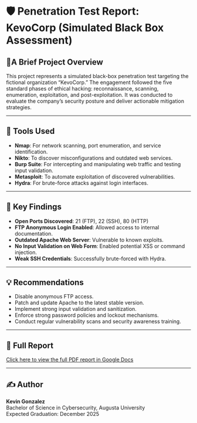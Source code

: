 # 🛡️ Penetration Test Report: KevoCorp (Simulated Black Box Assessment)

## 🧠A Brief Project Overview

This project represents a simulated black-box penetration test targeting the fictional organization “KevoCorp.” The engagement followed the five standard phases of ethical hacking: reconnaissance, scanning, enumeration, exploitation, and post-exploitation. It was conducted to evaluate the company’s security posture and deliver actionable mitigation strategies.

---

## 🔧 Tools Used

- **Nmap**: For network scanning, port enumeration, and service identification.
- **Nikto**: To discover misconfigurations and outdated web services.
- **Burp Suite**: For intercepting and manipulating web traffic and testing input validation.
- **Metasploit**: To automate exploitation of discovered vulnerabilities.
- **Hydra**: For brute-force attacks against login interfaces.

---

## 🔎 Key Findings

- **Open Ports Discovered**: 21 (FTP), 22 (SSH), 80 (HTTP)
- **FTP Anonymous Login Enabled**: Allowed access to internal documentation.
- **Outdated Apache Web Server**: Vulnerable to known exploits.
- **No Input Validation on Web Form**: Enabled potential XSS or command injection.
- **Weak SSH Credentials**: Successfully brute-forced with Hydra.

---

## 💡 Recommendations

- Disable anonymous FTP access.
- Patch and update Apache to the latest stable version.
- Implement strong input validation and sanitization.
- Enforce strong password policies and lockout mechanisms.
- Conduct regular vulnerability scans and security awareness training.

---

## 📄 Full Report

[Click here to view the full PDF report in Google Docs](https://docs.google.com/document/d/1oPtdPgLX7t0ZilJpxZvbXmD-jCJgctxd2UcIq0iF7zE/edit?usp=drive_link)

---

## ✍️ Author

**Kevin Gonzalez**  
Bachelor of Science in Cybersecurity, Augusta University  
Expected Graduation: December 2025
